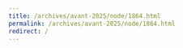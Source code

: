 ```yaml
---
title: /archives/avant-2025/node/1864.html
permalink: /archives/avant-2025/node/1864.html
redirect: /
---
```

